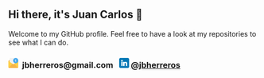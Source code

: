 ## Hi there, it's Juan Carlos 👋

Welcome to my GitHub profile. Feel free to have a look at my repositories to see what I can do.

<h3><img src="email.png" width="20" height="20">&nbsp; jbherreros@gmail.com &nbsp;
<img src="linkedin.png" width="20" height="20">&nbsp;<a href="https://www.linkedin.com/in/jbherreros/">@jbherreros</a></h3>
</center>
